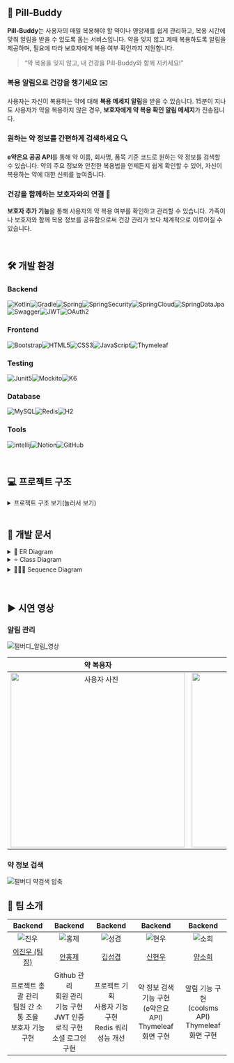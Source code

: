 ## 💊 Pill-Buddy

**Pill-Buddy**는 사용자의 매일 복용해야 할 약이나 영양제를 쉽게 관리하고, 복용 시간에 맞춰 알림을 받을 수 있도록 돕는 서비스입니다.
약을 잊지 않고 제때 복용하도록 알림을 제공하며, 필요에 따라 보호자에게 복용 여부 확인까지 지원합니다.

> “약 복용을 잊지 않고, 내 건강을 Pill-Buddy와 함께 지키세요!”


### 복용 알림으로 건강을 챙기세요 ✉️

사용자는 자신이 복용하는 약에 대해 **복용 메세지 알림**을 받을 수 있습니다.
15분이 지나도 사용자가 약을 복용하지 않은 경우, **보호자에게 약 복용 확인 알림 메세지**가 전송됩니다.

### 원하는 약 정보를 간편하게 검색하세요 🔍

**e약은요 공공 API**를 통해 약 이름, 회사명, 품목 기준 코드로 원하는 약 정보를 검색할 수 있습니다.
약의 주요 정보와 안전한 복용법을 언제든지 쉽게 확인할 수 있어, 자신이 복용하는 약에 대한 신뢰를 높여줍니다.

### 건강을 함께하는 보호자와의 연결 🤝

**보호자 추가 기능**을 통해 사용자의 약 복용 여부를 확인하고 관리할 수 있습니다.
가족이나 보호자와 함께 복용 정보를 공유함으로써 건강 관리가 보다 체계적으로 이루어질 수 있습니다.

<br>

## 🛠️ 개발 환경

### Backend
![Kotlin](https://img.shields.io/badge/kotlin-%237F52FF.svg?style=for-the-badge&logo=kotlin&logoColor=white)![Gradle](https://img.shields.io/badge/Gradle-02303A.svg?style=for-the-badge&logo=Gradle&logoColor=white)![Spring](https://img.shields.io/badge/spring%20boot-%236DB33F.svg?style=for-the-badge&logo=spring&logoColor=white)![SpringSecurity](https://img.shields.io/badge/spring%20security-%230DB33F.svg?style=for-the-badge&logo=springsecurity&logoColor=white)![SpringCloud](https://img.shields.io/badge/spring%20cloud-%236DB33F.svg?style=for-the-badge&logo=spring&logoColor=white)![SpringDataJpa](https://img.shields.io/badge/spring%20data%20jpa-%231DB33F.svg?style=for-the-badge&logo=spring&logoColor=white)![Swagger](https://img.shields.io/badge/Swagger-0?style=for-the-badge&logo=Swagger&logoColor=white&color=%2385EA2D)![JWT](https://img.shields.io/badge/JWT-black?style=for-the-badge&logo=JSON%20web%20tokens)![OAuth2](https://img.shields.io/badge/OAuth2-0?style=for-the-badge&logo=auth0&logoColor=white&color=%23000000)

### Frontend
![Bootstrap](https://img.shields.io/badge/bootstrap-%238511FA.svg?style=for-the-badge&logo=bootstrap&logoColor=white)![HTML5](https://img.shields.io/badge/html5-%23E34F26.svg?style=for-the-badge&logo=html5&logoColor=white)![CSS3](https://img.shields.io/badge/css-%231572B6.svg?style=for-the-badge&logo=css3&logoColor=white)![JavaScript](https://img.shields.io/badge/javascript-%23323330.svg?style=for-the-badge&logo=javascript&logoColor=%23F7DF1E)![Thymeleaf](https://img.shields.io/badge/Thymeleaf-%23005C0F.svg?style=for-the-badge&logo=Thymeleaf&logoColor=white)

### Testing
![Junit5](https://img.shields.io/badge/Junit5-25A162?style=for-the-badge&logo=junit5&logoColor=white)![Mockito](https://img.shields.io/badge/Mockito-E34F26?style=for-the-badge&logo=mega&logoColor=white)![K6](https://img.shields.io/badge/k6-7D64FF?style=for-the-badge&logo=k6&logoColor=white)

### Database
![MySQL](https://img.shields.io/badge/mysql-4479A1.svg?style=for-the-badge&logo=mysql&logoColor=white)![Redis](https://img.shields.io/badge/redis-%23DD0031.svg?style=for-the-badge&logo=redis&logoColor=white)![H2](https://img.shields.io/badge/H2%20database-00205B?style=for-the-badge&logo=null&logoColor=white)

### Tools
![intellij](https://img.shields.io/badge/IntelliJ_IDEA-00415E.svg?style=for-the-badge&logo=intellij-idea&logoColor=white)![Notion](https://img.shields.io/badge/Notion-000000?style=for-the-badge&logo=notion&logoColor=white)![GitHub](https://img.shields.io/badge/git-F05032?style=for-the-badge&logo=github&logoColor=white")

<br>

## 💻 프로젝트 구조

<details>
  <summary>프로젝트 구조 보기(눌러서 보기)</summary>

```yml
├── main
│   ├── kotlin
│   │   └── medinine
│   │       └── pill_buddy
│   │           ├── PillBuddyApplication.kt
│   │           │
│   │           ├── domain
│   │           │   ├── medicationApi
│   │           │   │   ├── config
│   │           │   │   │   ├── EntityToDtoMapper.kt
│   │           │   │   │   └── RestTemplateConfig.kt
│   │           │   │   ├── controller
│   │           │   │   │   ├── MedicationApiController.kt
│   │           │   │   │   └── MedicationWebController.kt
│   │           │   │   ├── dto
│   │           │   │   │   ├── JsonForm.kt
│   │           │   │   │   ├── MedicationDTO.kt
│   │           │   │   │   ├── MedicationForm.kt
│   │           │   │   │   └── MyPageImpl.kt
│   │           │   │   ├── entity
│   │           │   │   │   └── Medication.kt
│   │           │   │   ├── repository
│   │           │   │   │   └── MedicationApiRepository.kt
│   │           │   │   └── service
│   │           │   │       └── MedicationApiService.kt
│   │           │   │  
│   │           │   ├── notification
│   │           │   │   ├── controller
│   │           │   │   │   ├── NotificationController.kt
│   │           │   │   │   └── NotificationWebController.kt
│   │           │   │   ├── dto
│   │           │   │   │   ├── NotificationDTO.kt
│   │           │   │   │   └── UpdateNotificationDTO.kt
│   │           │   │   ├── entity
│   │           │   │   │   └── Notification.kt
│   │           │   │   ├── provider
│   │           │   │   │   └── SmsProvider.kt
│   │           │   │   ├── repository
│   │           │   │   │   └── NotificationRepository.kt
│   │           │   │   └── service
│   │           │   │       └── NotificationService.kt
│   │           │   │  
│   │           │   ├── record
│   │           │   │   ├── dto
│   │           │   │   │   └── RecordDTO.kt
│   │           │   │   ├── entity
│   │           │   │   │   ├── Record.kt
│   │           │   │   │   └── Taken.kt
│   │           │   │   ├── repository
│   │           │   │   │   └── RecordRepository.kt
│   │           │   │   └── service
│   │           │   │       ├── RecordService.kt
│   │           │   │       └── RecordServiceImpl.kt
│   │           │   │  
│   │           │   ├── user
│   │           │   │   ├── caregiver
│   │           │   │   │   ├── controller
│   │           │   │   │   │   └── CaregiverController.kt
│   │           │   │   │   ├── entity
│   │           │   │   │   │   └── Caregiver.kt
│   │           │   │   │   ├── repository
│   │           │   │   │   │   └── CaregiverRepository.kt
│   │           │   │   │   └── service
│   │           │   │   │       └── CaregiverService.kt
│   │           │   │   │  
│   │           │   │   ├── caretaker
│   │           │   │   │   ├── controller
│   │           │   │   │   │   └── CaretakerController.kt
│   │           │   │   │   ├── dto
│   │           │   │   │   │   └── CaretakerCaregiverDTO.kt
│   │           │   │   │   ├── entity
│   │           │   │   │   │   ├── Caretaker.kt
│   │           │   │   │   │   └── CaretakerCaregiver.kt
│   │           │   │   │   ├── repository
│   │           │   │   │   │   ├── CaretakerCaregiverRepository.kt
│   │           │   │   │   │   └── CaretakerRepository.kt
│   │           │   │   │   └── service
│   │           │   │   │       ├── CaretakerService.kt
│   │           │   │   │       └── CaretakerServiceImpl.kt
│   │           │   │   │  
│   │           │   │   ├── controller
│   │           │   │   │   ├── AuthController.kt
│   │           │   │   │   └── UserController.kt
│   │           │   │   ├── dto
│   │           │   │   │   ├── JoinDto.kt
│   │           │   │   │   ├── LoginDto.kt
│   │           │   │   │   ├── UserDto.kt
│   │           │   │   │   ├── UserPasswordUpdateDto.kt
│   │           │   │   │   ├── UserType.kt
│   │           │   │   │   └── UserUpdateDto.kt
│   │           │   │   ├── entity
│   │           │   │   │   ├── Role.kt
│   │           │   │   │   └── User.kt
│   │           │   │   │── service
│   │           │   │   │   ├── AuthService.kt
│   │           │   │   │   ├── CustomUserDetails.kt
│   │           │   │   │   ├── MyUserDetailService.kt
│   │           │   │   │   └── UserService.kt
│   │           │   │   │
│   │           │   │   ├── oauth
│   │           │   │   │   ├── constant
│   │           │   │   │   │   ├── KakaoProperty.kt
│   │           │   │   │   │   └── NaverProperty.kt
│   │           │   │   │   ├── controller
│   │           │   │   │   │   └── OAuthController.kt
│   │           │   │   │   ├── dto
│   │           │   │   │   │   ├── KakaoUserResponse.kt
│   │           │   │   │   │   ├── NaverUserResponse.kt
│   │           │   │   │   │   ├── OAuthProfile.kt
│   │           │   │   │   │   └── OAuthTokenResponse.kt
│   │           │   │   │   └── service
│   │           │   │   │       ├── OAuthClient.kt
│   │           │   │   │       ├── SocialLoginService.kt
│   │           │   │   │       ├── UserReader.kt
│   │           │   │   │       ├── kakao
│   │           │   │   │       │   ├── KakaoAuthClient.kt
│   │           │   │   │       │   ├── KakaoClient.kt
│   │           │   │   │       │   └── KakaoProfileClient.kt
│   │           │   │   │       └── naver
│   │           │   │   │           ├── NaverAuthClient.kt
│   │           │   │   │           ├── NaverClient.kt
│   │           │   │   │           └── NaverProfileClient.kt
│   │           │   │   │
│   │           │   │   └── profile
│   │           │   │       ├── controller
│   │           │   │       │   └── ProfileController.kt
│   │           │   │       ├── dto
│   │           │   │       │   └── ProfileUploadDto.kt
│   │           │   │       ├── entity
│   │           │   │       │   └── Image.kt
│   │           │   │       ├── repository
│   │           │   │       │   └── ImageRepository.kt
│   │           │   │       └── service
│   │           │   │           ├── ProfileService.kt
│   │           │   │           └── uploader
│   │           │   │               ├── CaregiverProfileUploader.kt
│   │           │   │               ├── CaretakerProfileUploader.kt
│   │           │   │               └── ProfileUploader.kt
│   │           │   │   │  
│   │           │   │   │  
│   │           │   └── userMedication
│   │           │       ├── controller
│   │           │       │   └── UserMedicationController.kt
│   │           │       ├── dto
│   │           │       │   └── UserMedicationDTO.kt
│   │           │       ├── entity
│   │           │       │   ├── Frequency.kt
│   │           │       │   ├── MedicationType.kt
│   │           │       │   └── UserMedication.kt
│   │           │       ├── repository
│   │           │       │   └── UserMedicationRepository.kt
│   │           │       └── service
│   │           │           ├── UserMedicationService.kt
│   │           │           └── UserMedicationServiceImpl.kt
│   │           └── global
│   │               ├── advice
│   │               │   └── GlobalExceptionHandler.kt
│   │               ├── config
│   │               │   ├── FeignConfig.kt
│   │               │   ├── RedisCacheConfig.kt
│   │               │   ├── RedisConfig.kt
│   │               │   ├── SecurityConfig.kt
│   │               │   └── SwaggerConfig.kt
│   │               ├── entity
│   │               │   └── BaseTimeEntity.kt
│   │               ├── exception
│   │               │   ├── ErrorCode.kt
│   │               │   ├── ErrorResponse.kt
│   │               │   └── PillBuddyCustomException.kt
│   │               ├── jwt
│   │               │   ├── JwtAccessDeniedHandler.kt
│   │               │   ├── JwtAuthenticationEntryPoint.kt
│   │               │   ├── JwtAuthenticationFilter.kt
│   │               │   ├── JwtToken.kt
│   │               │   └── JwtTokenProvider.kt
│   │               ├── redis
│   │               │   └── RedisUtils.kt
│   │               └── util
│   │                   └── UploadUtils.kt
│   │  
│   └── resources
│       ├── application-db.yml
│       ├── application.yml
│       ├── static
│       │   ├── LoginForm.html
│       │   ├── afterLogin.html
│       │   ├── css
│       │   │   └── styles.css
│       │   ├── index.html
│       │   └── js
│       │       └── scripts.js
│       └── templates
│           ├── create_notification.html
│           ├── medication
│           │   ├── medication.html
│           │   ├── medicationList.html
│           │   └── search.html
│           ├── notifications.html
│           └── update_notification.html
└── test
├── kotlin
│   └── medinine
│       └── pill_buddy
│           ├── PillBuddyApplicationTests.kt
│           ├── domain
│           │   ├── medicationApi
│           │   │   ├── controller
│           │   │   │   └── MedicationApiControllerTest.kt
│           │   │   └── service
│           │   │       └── MedicationApiServiceTest.kt
│           │   ├── notification
│           │   │   ├── controller
│           │   │   │   └── NotificationControllerTest.kt
│           │   │   ├── repository
│           │   │   │   └── NotificationRepositoryTest.kt
│           │   │   └── service
│           │   │       └── NotificationServiceTest.kt
│           │   ├── user
│           │   │   ├── caregiver
│           │   │   │   ├── controller
│           │   │   │   │   └── CaregiverControllerTest.kt
│           │   │   │   ├── repository
│           │   │   │   │   └── CaregiverRepositoryTest.kt
│           │   │   │   └── service
│           │   │   │       └── CaregiverServiceTest.kt
│           │   │   ├── caretaker
│           │   │   │   ├── controller
│           │   │   │   │   └── CaretakerControllerTest.kt
│           │   │   │   └── service
│           │   │   │       └── CaretakerServiceImplTest.kt
│           │   │   ├── controller
│           │   │   │   ├── AuthControllerTest.kt
│           │   │   │   └── UserControllerTest.kt
│           │   │   ├── oauth
│           │   │   │   └── service
│           │   │   │       └── KakaoOAuthServiceTest.kt
│           │   │   ├── profile
│           │   │   │   └── service
│           │   │   │       ├── ProfileServiceTest.kt
│           │   │   │       └── uploader
│           │   │   │           ├── CaregiverProfileUploaderTest.kt
│           │   │   │           └── CaretakerProfileUploaderTest.kt
│           │   │   └── service
│           │   │       ├── AuthServiceTest.kt
│           │   │       ├── MyUserDetailServiceTest.kt
│           │   │       └── UserServiceTest.kt
│           │   └── userMedication
│           │       ├── controller
│           │       │   └── UserMedicationControllerTest.kt
│           │       └── service
│           │           └── UserMedicationServiceImplTest.kt
│           └── global
│               └── jwt
│                   └── JwtTokenProviderTest.kt
└── resources
└── application.yml

```

</details>

<br>

## 📑 개발 문서

<details>
  <summary>🔗 ER Diagram</summary>

![ER Diagram](https://github.com/user-attachments/assets/a643e7fe-787c-48e1-ac56-33ba4c9d1914)

</details>

<details>
  <summary>⭐️ Class Diagram</summary>

![Class Diagram](https://github.com/user-attachments/assets/c2af143a-bb44-40f8-b5fe-beec11be6533)

</details>

<details>
  <summary>👨🏻‍💻 Sequence Diagram</summary>

<br>

<details>
  <summary>🔐 로그인</summary>

![로그인 Sequence Diagram](https://github.com/user-attachments/assets/08db32d9-0fe0-4f63-87a3-dcfdc72271fc)

</details>

<details>
  <summary>📲 소셜 로그인</summary>

![소셜 로그인 Sequence Diagram](https://github.com/user-attachments/assets/b3628ebb-a8eb-43d2-83df-1bc5d1d4b40a)

</details>

<details>
  <summary>♻️ 토큰 재발급</summary>

![토큰 재발급 Sequence Diagram](https://github.com/user-attachments/assets/9afa4ff9-86b8-482b-9c17-bcad349e289b)

</details>

<details>
  <summary>💌 알림 전송</summary>

![알림 전송 Sequence Diagram](https://github.com/user-attachments/assets/240e999c-7156-4d40-9485-ee35c06c20c6)

</details>


<details>
  <summary>💊 약 정보 검색</summary>

![약 정보 검색 Sequence Diagram](https://github.com/user-attachments/assets/8d620c59-19e3-420b-aba6-04f9398cd45c)

</details>

</details>


<br>



<br>

## ▶️ 시연 영상

### 알림 관리
![필버디_알림_영상](https://github.com/user-attachments/assets/ac124e26-3081-493f-b4db-224f4d55ea30)

|                                        약 복용자                                         |                                        보호자                                         |
|:--------------------------------------------------------------------------------------:|:--------------------------------------------------------------------------------------:|
|  <img src="https://github.com/user-attachments/assets/c4bdc62a-7412-4789-99f5-541543501487" alt="사용자 사진" width="400"/>|<img src="https://github.com/user-attachments/assets/37c6ffe1-0e47-4639-a9a2-42c9df45ce3d" alt="보호자 사진" width="400"/>|


### 약 정보 검색
![필버디 약검색 압축](https://github.com/user-attachments/assets/8ebcaf47-5a95-4b35-ac10-1ceddc6f96d6)

## 👬 팀 소개
|                                        Backend                                         |                                        Backend                                         |                                        Backend                                         |                                        Backend                                         |                                        Backend                                         |
|:--------------------------------------------------------------------------------------:|:--------------------------------------------------------------------------------------:|:--------------------------------------------------------------------------------------:|:--------------------------------------------------------------------------------------:|:--------------------------------------------------------------------------------------:|
| ![진우](https://github.com/user-attachments/assets/43b44089-e9a1-4e6a-89a1-b1bc9a8e8a4a) | ![홍제](https://github.com/user-attachments/assets/6ab12390-7dd5-46c7-88dd-b808a86de5dd) | ![성겸](https://github.com/user-attachments/assets/d12b5ad8-95b9-4e1c-a207-e99a7a123e38) | ![현우](https://github.com/user-attachments/assets/7e75a7a3-d77b-44bd-8dcb-080378caf6e9) | ![소희](https://github.com/user-attachments/assets/b729e0e6-2724-471f-b544-a31e46d0a0d6) |
|                        [이진우 (팀장)](https://github.com/jinw0olee)                        |                           [안홍제](https://github.com/hongjeZZ)                           |                           [김성겸](https://github.com/xxxkyeom)                           |                           [신현우](https://github.com/Dia2Fan)                            |                          [양소희](https://github.com/MisaSohee)                           |
|   프로젝트 총괄 관리<br>팀원 간 소통 조율<br>보호자 기능 구현   |                 Github 관리<br>회원 관리 기능 구현<br>JWT 인증 로직 구현<br>소셜 로그인 구현                  |                         프로젝트 기획<br>사용자 기능 구현<br>Redis 쿼리 성능 개선                         |               약 정보 검색 기능 구현<br>(e약은요 API)<br>Thymeleaf 화면 구현                |                알림 기능 구현<br>(coolsms API)<br>Thymeleaf 화면 구현                 | 
